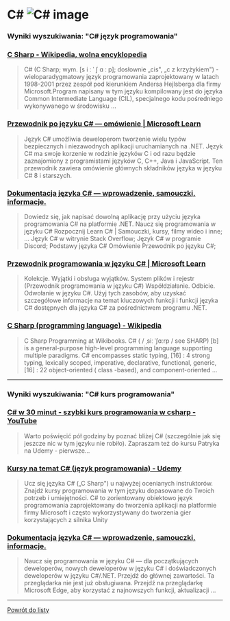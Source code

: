 # C# ![C# image](https://www.tiobe.com/wp-content/themes/tiobe/tiobe-index/images/C_.png)

### Wyniki wyszukiwania: "C# język programowania" 

### [C Sharp - Wikipedia, wolna encyklopedia](https://pl.wikipedia.org/wiki/C_Sharp) 

 > C# (C Sharp; wym. [s i ː ˈ ʃ ɑ ː p]; dosłownie „cis", „c z krzyżykiem") - wieloparadygmatowy język programowania zaprojektowany w latach 1998-2001 przez zespół pod kierunkiem Andersa Hejlsberga dla firmy Microsoft.Program napisany w tym języku kompilowany jest do języka Common Intermediate Language (CIL), specjalnego kodu pośredniego wykonywanego w środowisku ...




### [Przewodnik po języku C# — omówienie | Microsoft Learn](https://learn.microsoft.com/pl-pl/dotnet/csharp/tour-of-csharp/) 

 > Język C# umożliwia deweloperom tworzenie wielu typów bezpiecznych i niezawodnych aplikacji uruchamianych na .NET. Język C# ma swoje korzenie w rodzinie języków C i od razu będzie zaznajomiony z programistami języków C, C++, Java i JavaScript. Ten przewodnik zawiera omówienie głównych składników języka w języku C# 8 i starszych.




### [Dokumentacja języka C# — wprowadzenie, samouczki, informacje.](https://learn.microsoft.com/pl-pl/dotnet/csharp/) 

 > Dowiedz się, jak napisać dowolną aplikację przy użyciu języka programowania C# na platformie .NET. Naucz się programowania w języku C# Rozpocznij Learn C# | Samouczki, kursy, filmy wideo i inne; ... Język C# w witrynie Stack Overflow; Język C# w programie Discord; Podstawy języka C# Omówienie Przewodnik po języku C#;




### [Przewodnik programowania w języku C# | Microsoft Learn](https://learn.microsoft.com/pl-pl/dotnet/csharp/programming-guide/) 

 > Kolekcje. Wyjątki i obsługa wyjątków. System plików i rejestr (Przewodnik programowania w języku C#) Współdziałanie. Odbicie. Odwołanie w języku C#. Użyj tych zasobów, aby uzyskać szczegółowe informacje na temat kluczowych funkcji i funkcji języka C# dostępnych dla języka C# za pośrednictwem programu .NET.




### [C Sharp (programming language) - Wikipedia](https://en.wikipedia.org/wiki/C_Sharp_(programming_language)) 

 > C Sharp Programming at Wikibooks. C# ( / ˌsiː ˈʃɑːrp / see SHARP) [b] is a general-purpose high-level programming language supporting multiple paradigms. C# encompasses static typing, [16] : 4 strong typing, lexically scoped, imperative, declarative, functional, generic, [16] : 22 object-oriented ( class -based), and component-oriented ...






---

### Wyniki wyszukiwania: "C# kurs programowania" 

### [C# w 30 minut - szybki kurs programowania w csharp - YouTube](https://www.youtube.com/watch?v=EQGgmJLVn48) 

 > Warto poświęcić pół godziny by poznać bliżej C# (szczególnie jak się jeszcze nic w tym języku nie robiło). Zapraszam też do kursu Patryka na Udemy - pierwsze...




### [Kursy na temat C# (język programowania) - Udemy](https://www.udemy.com/pl/topic/c-sharp/) 

 > Ucz się języka C# („C Sharp") u najwyżej ocenianych instruktorów. Znajdź kursy programowania w tym języku dopasowane do Twoich potrzeb i umiejętności. C# to zorientowany obiektowo język programowania zaprojektowany do tworzenia aplikacji na platformie firmy Microsoft i często wykorzystywany do tworzenia gier korzystających z silnika Unity




### [Dokumentacja języka C# — wprowadzenie, samouczki, informacje.](https://learn.microsoft.com/pl-pl/dotnet/csharp/) 

 > Naucz się programowania w języku C# — dla początkujących deweloperów, nowych deweloperów w języku C# i doświadczonych deweloperów w języku C#/.NET. Przejdź do głównej zawartości. Ta przeglądarka nie jest już obsługiwana. Przejdź na przeglądarkę Microsoft Edge, aby korzystać z najnowszych funkcji, aktualizacji ...






---

 [Powrót do listy](../top20.md)
